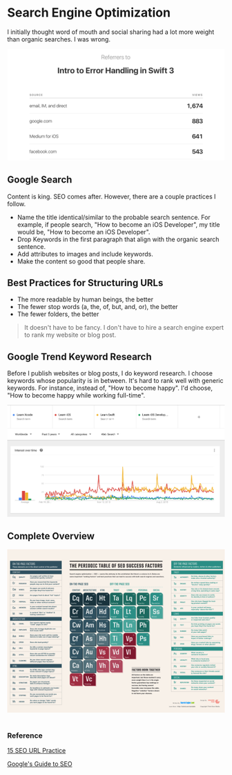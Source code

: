 # Search Engine Optimization
I initially thought word of mouth and social sharing had a lot more weight than organic searches. I was wrong.

<img src="/Content/growth/resources/google_seo_traffic.png"/>

## Google Search
Content is king.  SEO comes after. However, there are a couple practices I follow.

 - Name the title identical/similar to the probable search sentence. For example, if people search, "How to become an iOS Developer", my title would be, "How to become an iOS Developer".
 - Drop Keywords in the first paragraph that align with the organic search sentence.
 - Add attributes to images and include keywords.
 - Make the content so good that people share.


## Best Practices for Structuring URLs
 - The more readable by human beings, the better
 - The fewer stop words (a, the, of, but, and, or), the better
 - The fewer folders, the better  

 > It doesn't have to be fancy. I don't have to hire a search engine expert to rank my website or blog post.

## Google Trend Keyword Research
Before I publish websites or blog posts, I do keyword research. I choose keywords whose popularity is in between. It's hard to rank well with generic keywords. For instance, instead of, "How to become happy". I'd choose, "How to become happy while working full-time".

<img src="/Content/growth/resources/Google Trend Research.png"/>


## Complete Overview
<img src="/Content/growth/resources/seo_periodic_table.png"/>

<br>
<br>


### Reference
[15 SEO URL Practice](https://moz.com/blog/15-seo-best-practices-for-structuring-urls)

[Google's Guide to SEO](https://static.googleusercontent.com/media/www.google.com/en//webmasters/docs/search-engine-optimization-starter-guide.pdf)
